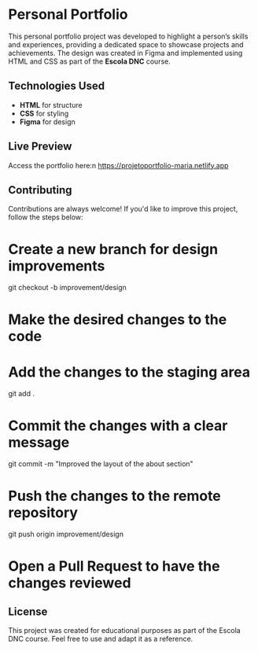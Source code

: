 # Personal Portfolio

This personal portfolio project was developed to highlight a person’s skills and experiences, providing a dedicated space to showcase projects and achievements. The design was created in Figma and implemented using HTML and CSS as part of the **Escola DNC** course.


## Technologies Used

- **HTML** for structure
- **CSS** for styling
- **Figma** for design

## Live Preview

Access the portfolio here:n https://projetoportfolio-maria.netlify.app

## Contributing
Contributions are always welcome! If you'd like to improve this project, follow the steps below:

# Create a new branch for design improvements
git checkout -b improvement/design

# Make the desired changes to the code

# Add the changes to the staging area
git add .

# Commit the changes with a clear message
git commit -m "Improved the layout of the about section"

# Push the changes to the remote repository
git push origin improvement/design

# Open a Pull Request to have the changes reviewed

## License

This project was created for educational purposes as part of the Escola DNC course. Feel free to use and adapt it as a reference.




